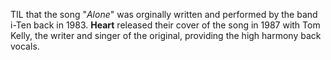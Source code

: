 TIL that the song "_Alone_" was orginally written and performed by the band i-Ten back in 1983. **Heart** released their cover of the song in 1987 with Tom Kelly, the writer and singer of the original, providing the high harmony back vocals.

